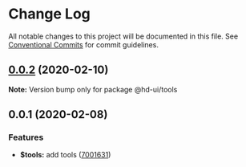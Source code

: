 # Change Log

All notable changes to this project will be documented in this file.
See [Conventional Commits](https://conventionalcommits.org) for commit guidelines.

## [0.0.2](https://github.com/hd-ui/hd-ui/compare/@hd-ui/tools@0.0.1...@hd-ui/tools@0.0.2) (2020-02-10)

**Note:** Version bump only for package @hd-ui/tools





## 0.0.1 (2020-02-08)


### Features

* **$tools:** add tools ([7001631](https://github.com/hd-ui/hd-ui/commit/70016317f9e23bc5bea376331e336ba84f8975b4))
